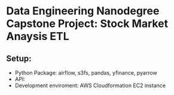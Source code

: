 # Data Engineering Nanodegree Capstone Project: Stock Market Anaysis ETL



## Setup:
- Python Package: airflow, s3fs, pandas, yfinance, pyarrow
- API: 
- Development enviroment: AWS Cloudformation EC2 instance
